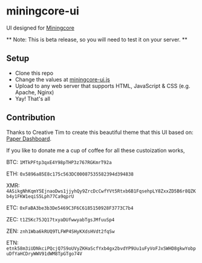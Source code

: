 # miningcore-ui
UI designed for [Miningcore](https://github.com/coinfoundry/miningcore)

** Note: This is beta release, so you will need to test it on your server. **

## Setup

* Clone this repo
* Change the values at [miningcore-ui.js](https://github.com/calvintam236/miningcore-ui/blob/develop/assets/js/miningcore-ui.js#L1)
* Upload to any web server that supports HTML, JavaScript & CSS (e.g. Apache, Nginx)
* Yay! That's all

## Contribution

Thanks to Creative Tim to create this beautiful theme that this UI based on: [Paper Dashboard](https://www.creative-tim.com/product/paper-dashboard).

If you like to donate me a cup of coffee for all these custoization works,

BTC: `1MTkPFtp3qxE4Y98pTHP3z767RGKmrT92a`

ETH: `0x5896a85E8c175c563DC00087535582394d394838`

XMR: `4ASikgNhKqmY5EjnaoDws1jjyhQy9ZrcDcCwfYVt5Rtxb6B1FqsehpLY8ZxxZD5B6r8QZKb4y1FKW1eqiS5Lph77Ca9qprU`

ETC: `0xFaBA3be3b3De5469C3F6C6185150928F3773C7b4`

ZEC: `t1Z5Kc75JQ17txyaDUfwwyabTgsJMfuuSp4`

ZEN: `znh1Wba6kRUQ9TLFWP4SHyKXdsHVdt2fqSw`

ETN: `etnk58m3iUDNkciPQcjQ7S9oUVyZKHaScfYxb4gx2bvdYP9Uu1uFyVoFJxSWHD8gkwYobpuDfYaHCDryWWV91dWM8TpGTgo74V`
